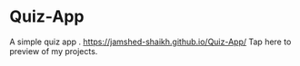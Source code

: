 # Quiz-App
A simple quiz app .
https://jamshed-shaikh.github.io/Quiz-App/ Tap here to preview of my projects.
